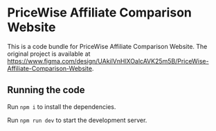 
  # PriceWise Affiliate Comparison Website

  This is a code bundle for PriceWise Affiliate Comparison Website. The original project is available at https://www.figma.com/design/UAkilVnHlXOalcAVK25m5B/PriceWise-Affiliate-Comparison-Website.

  ## Running the code

  Run `npm i` to install the dependencies.

  Run `npm run dev` to start the development server.
  